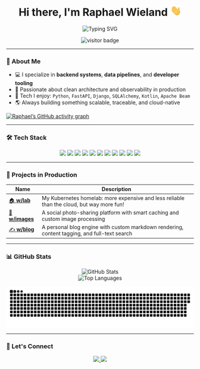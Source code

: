 <h1 align="center">
  Hi there, I'm Raphael Wieland <img src="https://raw.githubusercontent.com/ABSphreak/ABSphreak/master/gifs/Hi.gif" width="30px">
</h1>

<p align="center">
  <img src="https://readme-typing-svg.herokuapp.com?font=Fira+Code&size=24&pause=1000&color=35A89C&center=true&vCenter=true&width=435&lines=Backend+Engineer;Cloud+Architect;FastAPI+Ninja;DevOps Sensi" alt="Typing SVG" />
</p>


<p align="center">
  <img src="https://komarev.com/ghpvc/?username=wielandtech&style=flat-square&color=35A89C" alt="visitor badge"/>
</p>

---

### 🧠 About Me

- 💻 I specialize in **backend systems**, **data pipelines**, and **developer tooling**
- 🧪 Passionate about clean architecture and observability in production
- 🧰 Tech I enjoy: `Python`, `FastAPI`, `Django`, `SQLAlchemy`, `Kotlin`, `Apache Beam`
- 🌎 Always building something scalable, traceable, and cloud-native

[![Raphael’s GitHub activity graph](https://github-readme-activity-graph.vercel.app/graph?username=wielandtech&theme=react-dark&color=35A89C&line=35A89C&point=2a8c82)](https://github.com/wielandtech?tab=repositories)


---

### 🛠️ Tech Stack

<p align="center">
  <img src="https://img.shields.io/badge/Python-05122A?style=flat&logo=python&logoColor=white"/>
  <img src="https://img.shields.io/badge/Kotlin-05122A?style=flat&logo=kotlin&logoColor=white"/>
  <img src="https://img.shields.io/badge/FastAPI-05122A?style=flat&logo=fastapi"/>
  <img src="https://img.shields.io/badge/Django-05122A?style=flat&logo=django"/>
  <img src="https://img.shields.io/badge/Apache%20Beam-05122A?style=flat&logo=apachespark"/>
  <img src="https://img.shields.io/badge/SQLAlchemy-05122A?style=flat&logo=sqlite"/>
  <img src="https://img.shields.io/badge/Terraform-05122A?style=flat&logo=terraform"/>
  <img src="https://img.shields.io/badge/Docker-05122A?style=flat&logo=docker"/>
  <img src="https://img.shields.io/badge/Kubernetes-05122A?style=flat&logo=kubernetes"/>
  <img src="https://img.shields.io/badge/Google%20Cloud-05122A?style=flat&logo=googlecloud"/>
  <img src="https://img.shields.io/badge/Datadog-05122A?style=flat&logo=datadog"/>
</p>

---

### 🚧 Projects in Production

| Name | Description |
|------|-------------|
| [🏠 **w/lab**](https://github.com/wielandtech/w_lab) | My Kubernetes homelab: more expensive and less reliable than the cloud, but way more fun! |
| [🔗 **w/images**](https://wielandtech.com/images) | A social photo-sharing platform with smart caching and custom image processing |
| [✍️ **w/blog**](https://wielandtech.com/blog) | A personal blog engine with custom markdown rendering, content tagging, and full-text search |

---

### 📊 GitHub Stats

<p align="center">
  <img src="https://github-readme-stats.vercel.app/api?username=wielandtech&show_icons=true&theme=react&hide=prs" alt="GitHub Stats"/>
  <br/>
  <img src="https://github-readme-stats.vercel.app/api/top-langs/?username=wielandtech&layout=compact&theme=react&hide=html" alt="Top Languages"/>
</p>

<p align="center">
  <img src="https://raw.githubusercontent.com/wielandtech/wielandtech/main/output/github-contribution-grid-snake.svg" alt="snake animation"/>
</p>

---

### 🤝 Let's Connect

<p align="center">
  <a href="https://linkedin.com/in/raphael-wieland">
    <img src="https://img.shields.io/badge/-LinkedIn-35A89C?style=for-the-badge&logo=linkedin&logoColor=white" />
  </a>
  <a href="https://wielandtech.com">
    <img src="https://img.shields.io/badge/-wielandtech.com-35A89C?style=for-the-badge&logo=Google-Chrome&logoColor=white" />
  </a>
</p>
